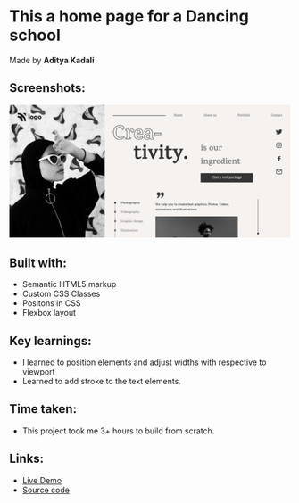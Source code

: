# This a home page for a Dancing school

Made by **Aditya Kadali**

## Screenshots:

![Desktop view](./screenshots/desktop.png)

## Built with:

- Semantic HTML5 markup
- Custom CSS Classes
- Positons in CSS
- Flexbox layout

## Key learnings:

- I learned to position elements and adjust widths with respective to viewport
- Learned to add stroke to the text elements.

## Time taken:

- This project took me 3+ hours to build from scratch.

## Links:

- [Live Demo](https://dancing-home.netlify.app/)
- [Source code](https://github.com/Adityakadali/dancing-homepage)
